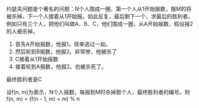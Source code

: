 约瑟夫问题是个著名的问题：N个人围成一圈，第一个人从1开始报数，报M的将被杀掉，下一个人接着从1开始报。如此反复，最后剩下一个，求最后的胜利者。例如只有三个人，把他们叫做A、B、C，他们围成一圈，从A开始报数，假设报2的人被杀掉。

1. 首先A开始报数，他报1。侥幸逃过一劫。
2. 然后轮到B报数，他报2。非常惨，他被杀了
3. C接着从1开始报数
4. 接着轮到A报数，他报2。也被杀死了。

最终胜利者是C

设f(n, m)为表示，N个人报数，每报到M时杀掉那个人，最终胜利者的编号。则f(n, m) =  (f(n - 1, m) + m) % n

